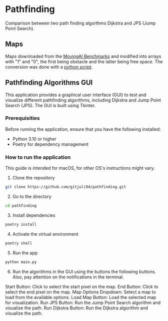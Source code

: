 # Pathfinding
Comparison between two path finding algorthms Dijkstra and JPS (Jump Point Search).

## Maps
Maps downloaded from the [MovingAI Benchmarks](https://www.movingai.com/benchmarks/street/index.html "Moving AI Lab Map Benchmarks") and modified into arrays with "1" and "0", the first being obstacle and the latter being free space. The conversion was done with a [python script](https://github.com/gitjuli94/pathfinding/blob/main/additional_scripts/maptolist.py "python script").

## Pathfinding Algorithms GUI
This application provides a graphical user interface (GUI) to test and visualize different pathfinding algorithms, including Dijkstra and Jump Point Search (JPS). The GUI is built using Tkinter.

### Prerequisities
Before running the application, ensure that you have the following installed:

* Python 3.10 or higher
* Poetry for dependency management

### How to run the application
This guide is intended for macOS, for other OS's instructions might vary.

1) Clone the repository

```bash
git clone https://github.com/gitjuli94/pathfinding.git
```
2) Go to the directory

```bash
cd pathfinding
```

3) Install dependencies
```bash
poetry install
```

4) Activate the virtual environment
```bash
poetry shell
```

5) Run the app
```bash
python main.py
```

6) Run the algorithms in the GUI using the buttons the following buttons. Also, pay attention on the notifications in the terminal.

Start Button: Click to select the start pixel on the map.
End Button: Click to select the end pixel on the map.
Map Options Dropdown: Select a map to load from the available options.
Load Map Button: Load the selected map for visualization.
Run JPS Button: Run the Jump Point Search algorithm and visualize the path.
Run Dijkstra Button: Run the Dijkstra algorithm and visualize the path.
